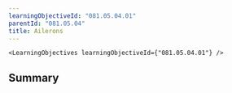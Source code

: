 ```yaml
---
learningObjectiveId: "081.05.04.01"
parentId: "081.05.04"
title: Ailerons
---
```


```tsx eval
<LearningObjectives learningObjectiveId={"081.05.04.01"} />
```

## Summary
